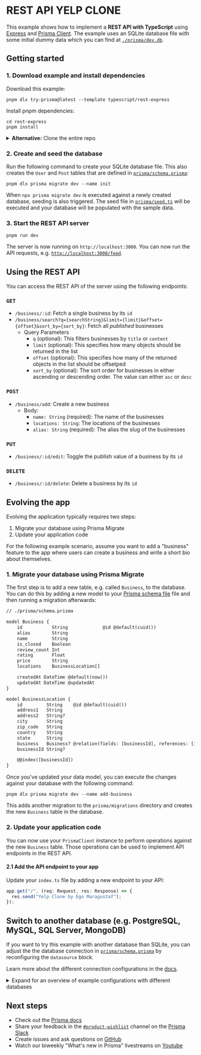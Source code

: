 # REST API YELP CLONE

This example shows how to implement a **REST API with TypeScript** using [Express](https://expressjs.com/) and [Prisma Client](https://www.prisma.io/docs/concepts/components/prisma-client). The example uses an SQLite database file with some initial dummy data which you can find at [`./prisma/dev.db`](./prisma/dev.db).

## Getting started

### 1. Download example and install dependencies

Download this example:

```
pnpm dlx try-prisma@latest --template typescript/rest-express
```

Install pnpm dependencies:

```
cd rest-express
pnpm install
```

<details><summary><strong>Alternative:</strong> Clone the entire repo</summary>

Clone this repository:

```
git clone git@github.com:egomaragustaf/62teknologi-backend-test-ego-maragustaf.git --depth=1
```

Install pnpm dependencies:

```
cd 62teknologi-backend-test-ego-maragustaf
pnpm install
```

</details>

### 2. Create and seed the database

Run the following command to create your SQLite database file. This also creates the `User` and `Post` tables that are defined in [`prisma/schema.prisma`](./prisma/schema.prisma):

```
pnpm dlx prisma migrate dev --name init
```

When `npx prisma migrate dev` is executed against a newly created database, seeding is also triggered. The seed file in [`prisma/seed.ts`](./prisma/seed.ts) will be executed and your database will be populated with the sample data.

### 3. Start the REST API server

```
pnpm run dev
```

The server is now running on `http://localhost:3000`. You can now run the API requests, e.g. [`http://localhost:3000/feed`](http://localhost:3000/feed).

## Using the REST API

You can access the REST API of the server using the following endpoints:

### `GET`

- `/business/:id`: Fetch a single business by its `id`
- `/business/search?q={searchString}&limit={limit}&offset={offset}&sort_by={sort_by}`: Fetch all _published_ businesses
  - Query Parameters
    - `q` (optional): This filters businesses by `title` or `content`
    - `limit` (optional): This specifies how many objects should be returned in the list
    - `offset` (optional): This specifies how many of the returned objects in the list should be offsetped
    - `sort_by` (optional): The sort order for businesses in either ascending or descending order. The value can either `asc` or `desc`

### `POST`

- `/business/add`: Create a new business
  - Body:
    - `name: String` (required): The name of the businesses
    - `locations: String`: The locations of the businesses
    - `alias: String` (required): The alias the slug of the businesses

### `PUT`

- `/business/:id/edit`: Toggle the publish value of a business by its `id`

### `DELETE`

- `/business/:id/delete`: Delete a business by its `id`

## Evolving the app

Evolving the application typically requires two steps:

1. Migrate your database using Prisma Migrate
1. Update your application code

For the following example scenario, assume you want to add a "business" feature to the app where users can create a business and write a short bio about themselves.

### 1. Migrate your database using Prisma Migrate

The first step is to add a new table, e.g. called `Business`, to the database. You can do this by adding a new model to your [Prisma schema file](./prisma/schema.prisma) file and then running a migration afterwards:

```diff
// ./prisma/schema.prisma

model Business {
    id           String             @id @default(cuid())
    alias        String
    name         String
    is_closed    Boolean
    review_count Int
    rating       Float
    price        String
    locations    BusinessLocation[]

    createdAt DateTime @default(now())
    updatedAt DateTime @updatedAt
}

model BusinessLocation {
    id         String    @id @default(cuid())
    address1   String
    address2   String?
    city       String
    zip_code   String
    country    String
    state      String
    business   Business? @relation(fields: [businessId], references: [id], onUpdate: Cascade, onDelete: Cascade)
    businessId String?

    @@index([businessId])
}
```

Once you've updated your data model, you can execute the changes against your database with the following command:

```
pnpm dlx prisma migrate dev --name add-business
```

This adds another migration to the `prisma/migrations` directory and creates the new `Business` table in the database.

### 2. Update your application code

You can now use your `PrismaClient` instance to perform operations against the new `Business` table. Those operations can be used to implement API endpoints in the REST API.

#### 2.1 Add the API endpoint to your app

Update your `index.ts` file by adding a new endpoint to your API:

```ts
app.get("/", (req: Request, res: Response) => {
  res.send("Yelp Clone by Ego Maragustaf");
});
```

## Switch to another database (e.g. PostgreSQL, MySQL, SQL Server, MongoDB)

If you want to try this example with another database than SQLite, you can adjust the the database connection in [`prisma/schema.prisma`](./prisma/schema.prisma) by reconfiguring the `datasource` block.

Learn more about the different connection configurations in the [docs](https://www.prisma.io/docs/reference/database-reference/connection-urls).

<details><summary>Expand for an overview of example configurations with different databases</summary>

### PostgreSQL

For PostgreSQL, the connection URL has the following structure:

```prisma
datasource db {
  provider = "postgresql"
  url      = "postgresql://USER:PASSWORD@HOST:PORT/DATABASE?schema=SCHEMA"
}
```

Here is an example connection string with a local PostgreSQL database:

```prisma
datasource db {
  provider = "postgresql"
  url      = "postgresql://janedoe:mypassword@localhost:5432/notesapi?schema=public"
}
```

### MySQL

For MySQL, the connection URL has the following structure:

```prisma
datasource db {
  provider = "mysql"
  url      = "mysql://USER:PASSWORD@HOST:PORT/DATABASE"
}
```

Here is an example connection string with a local MySQL database:

```prisma
datasource db {
  provider = "mysql"
  url      = "mysql://janedoe:mypassword@localhost:3306/notesapi"
}
```

### Microsoft SQL Server

Here is an example connection string with a local Microsoft SQL Server database:

```prisma
datasource db {
  provider = "sqlserver"
  url      = "sqlserver://localhost:1433;initial catalog=sample;user=sa;password=mypassword;"
}
```

### MongoDB

Here is an example connection string with a local MongoDB database:

```prisma
datasource db {
  provider = "mongodb"
  url      = "mongodb://USERNAME:PASSWORD@HOST/DATABASE?authSource=admin&retryWrites=true&w=majority"
}
```

</details>

## Next steps

- Check out the [Prisma docs](https://www.prisma.io/docs)
- Share your feedback in the [`#product-wishlist`](https://prisma.slack.com/messages/CKQTGR6T0/) channel on the [Prisma Slack](https://slack.prisma.io/)
- Create issues and ask questions on [GitHub](https://github.com/prisma/prisma/)
- Watch our biweekly "What's new in Prisma" livestreams on [Youtube](https://www.youtube.com/channel/UCptAHlN1gdwD89tFM3ENb6w)
